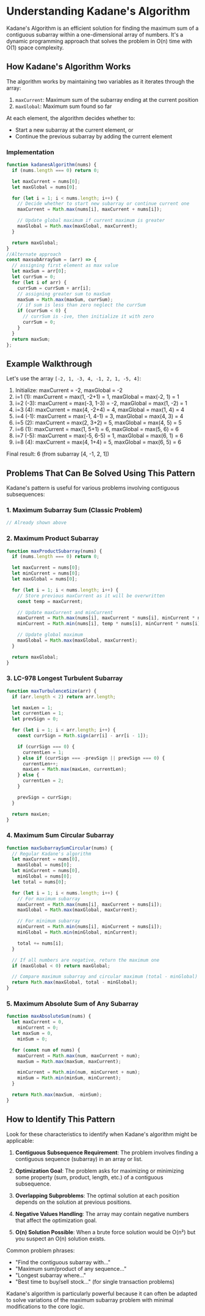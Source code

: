 # Understanding Kadane's Algorithm

Kadane's Algorithm is an efficient solution for finding the maximum sum of a contiguous subarray within a one-dimensional array of numbers.
It's a dynamic programming approach that solves the problem in O(n) time with O(1) space complexity.

## How Kadane's Algorithm Works

The algorithm works by maintaining two variables as it iterates through the array:

1. `maxCurrent`: Maximum sum of the subarray ending at the current position
2. `maxGlobal`: Maximum sum found so far

At each element, the algorithm decides whether to:

- Start a new subarray at the current element, or
- Continue the previous subarray by adding the current element

### Implementation

```javascript
function kadanesAlgorithm(nums) {
  if (nums.length === 0) return 0;

  let maxCurrent = nums[0];
  let maxGlobal = nums[0];

  for (let i = 1; i < nums.length; i++) {
    // Decide whether to start new subarray or continue current one
    maxCurrent = Math.max(nums[i], maxCurrent + nums[i]);

    // Update global maximum if current maximum is greater
    maxGlobal = Math.max(maxGlobal, maxCurrent);
  }

  return maxGlobal;
}
//Alternate approach
const maxsubArraySum = (arr) => {
  // assigning first element as max value
  let maxSum = arr[0];
  let currSum = 0;
  for (let i of arr) {
    currSum = currSum + arr[i];
    // assigning greater sum to maxSum
    maxSum = Math.max(maxSum, currSum);
    // if sum is less than zero neglect the currSum
    if (currSum < 0) {
      // currSum is -ive, then initialize it with zero
      currSum = 0;
    }
  }
  return maxSum;
};
```

## Example Walkthrough

Let's use the array `[-2, 1, -3, 4, -1, 2, 1, -5, 4]`:

1. Initialize: maxCurrent = -2, maxGlobal = -2
2. i=1 (1): maxCurrent = max(1, -2+1) = 1, maxGlobal = max(-2, 1) = 1
3. i=2 (-3): maxCurrent = max(-3, 1-3) = -2, maxGlobal = max(1, -2) = 1
4. i=3 (4): maxCurrent = max(4, -2+4) = 4, maxGlobal = max(1, 4) = 4
5. i=4 (-1): maxCurrent = max(-1, 4-1) = 3, maxGlobal = max(4, 3) = 4
6. i=5 (2): maxCurrent = max(2, 3+2) = 5, maxGlobal = max(4, 5) = 5
7. i=6 (1): maxCurrent = max(1, 5+1) = 6, maxGlobal = max(5, 6) = 6
8. i=7 (-5): maxCurrent = max(-5, 6-5) = 1, maxGlobal = max(6, 1) = 6
9. i=8 (4): maxCurrent = max(4, 1+4) = 5, maxGlobal = max(6, 5) = 6

Final result: 6 (from subarray [4, -1, 2, 1])

## Problems That Can Be Solved Using This Pattern

Kadane's pattern is useful for various problems involving contiguous subsequences:

### 1. Maximum Subarray Sum (Classic Problem)

```javascript
// Already shown above
```

### 2. Maximum Product Subarray

```javascript
function maxProductSubarray(nums) {
  if (nums.length === 0) return 0;

  let maxCurrent = nums[0];
  let minCurrent = nums[0];
  let maxGlobal = nums[0];

  for (let i = 1; i < nums.length; i++) {
    // Store previous maxCurrent as it will be overwritten
    const temp = maxCurrent;

    // Update maxCurrent and minCurrent
    maxCurrent = Math.max(nums[i], maxCurrent * nums[i], minCurrent * nums[i]);
    minCurrent = Math.min(nums[i], temp * nums[i], minCurrent * nums[i]);

    // Update global maximum
    maxGlobal = Math.max(maxGlobal, maxCurrent);
  }

  return maxGlobal;
}
```

### 3. LC-978 Longest Turbulent Subarray

```javascript
function maxTurbulenceSize(arr) {
  if (arr.length < 2) return arr.length;

  let maxLen = 1;
  let currentLen = 1;
  let prevSign = 0;

  for (let i = 1; i < arr.length; i++) {
    const currSign = Math.sign(arr[i] - arr[i - 1]);

    if (currSign === 0) {
      currentLen = 1;
    } else if (currSign === -prevSign || prevSign === 0) {
      currentLen++;
      maxLen = Math.max(maxLen, currentLen);
    } else {
      currentLen = 2;
    }

    prevSign = currSign;
  }

  return maxLen;
}
```

### 4. Maximum Sum Circular Subarray

```javascript
function maxSubarraySumCircular(nums) {
  // Regular Kadane's algorithm
  let maxCurrent = nums[0],
    maxGlobal = nums[0];
  let minCurrent = nums[0],
    minGlobal = nums[0];
  let total = nums[0];

  for (let i = 1; i < nums.length; i++) {
    // For maximum subarray
    maxCurrent = Math.max(nums[i], maxCurrent + nums[i]);
    maxGlobal = Math.max(maxGlobal, maxCurrent);

    // For minimum subarray
    minCurrent = Math.min(nums[i], minCurrent + nums[i]);
    minGlobal = Math.min(minGlobal, minCurrent);

    total += nums[i];
  }

  // If all numbers are negative, return the maximum one
  if (maxGlobal < 0) return maxGlobal;

  // Compare maximum subarray and circular maximum (total - minGlobal)
  return Math.max(maxGlobal, total - minGlobal);
}
```

### 5. Maximum Absolute Sum of Any Subarray

```javascript
function maxAbsoluteSum(nums) {
  let maxCurrent = 0,
    minCurrent = 0;
  let maxSum = 0,
    minSum = 0;

  for (const num of nums) {
    maxCurrent = Math.max(num, maxCurrent + num);
    maxSum = Math.max(maxSum, maxCurrent);

    minCurrent = Math.min(num, minCurrent + num);
    minSum = Math.min(minSum, minCurrent);
  }

  return Math.max(maxSum, -minSum);
}
```

## How to Identify This Pattern

Look for these characteristics to identify when Kadane's algorithm might be applicable:

1. **Contiguous Subsequence Requirement**: The problem involves finding a contiguous sequence (subarray) in an array or list.

2. **Optimization Goal**: The problem asks for maximizing or minimizing some property (sum, product, length, etc.) of a contiguous subsequence.

3. **Overlapping Subproblems**: The optimal solution at each position depends on the solution at previous positions.

4. **Negative Values Handling**: The array may contain negative numbers that affect the optimization goal.

5. **O(n) Solution Possible**: When a brute force solution would be O(n²) but you suspect an O(n) solution exists.

Common problem phrases:

- "Find the contiguous subarray with..."
- "Maximum sum/product of any sequence..."
- "Longest subarray where..."
- "Best time to buy/sell stock..." (for single transaction problems)

Kadane's algorithm is particularly powerful because it can often be adapted to solve variations of the maximum subarray problem with minimal modifications to the core logic.
